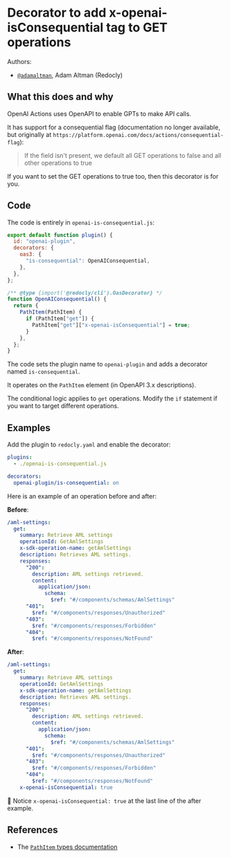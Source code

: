 # Decorator to add x-openai-isConsequential tag to GET operations

Authors:

- [`@adamaltman`](https://github.com/adamaltman), Adam Altman (Redocly)

## What this does and why

OpenAI Actions uses OpenAPI to enable GPTs to make API calls.

It has support for a consequential flag (documentation no longer available, but originally at `https://platform.openai.com/docs/actions/consequential-flag`):

> If the field isn't present, we default all GET operations to false and all other operations to true

If you want to set the GET operations to true too, then this decorator is for you.

## Code

The code is entirely in `openai-is-consequential.js`:

```javascript
export default function plugin() {
  id: "openai-plugin",
  decorators: {
    oas3: {
      "is-consequential": OpenAIConsequential,
    },
  },
};

/** @type {import('@redocly/cli').OasDecorator} */
function OpenAIConsequential() {
  return {
    PathItem(PathItem) {
      if (PathItem["get"]) {
        PathItem["get"]["x-openai-isConsequential"] = true;
      }
    },
  };
}
```

The code sets the plugin name to `openai-plugin` and adds a decorator named `is-consequential`.

It operates on the `PathItem` element (in OpenAPI 3.x descriptions).

The conditional logic applies to `get` operations. Modify the `if` statement if you want to target different operations.

## Examples

Add the plugin to `redocly.yaml` and enable the decorator:

```yaml
plugins:
  - ./openai-is-consequential.js

decorators:
  openai-plugin/is-consequential: on
```

Here is an example of an operation before and after:

**Before**:

```yaml
/aml-settings:
  get:
    summary: Retrieve AML settings
    operationId: GetAmlSettings
    x-sdk-operation-name: getAmlSettings
    description: Retrieves AML settings.
    responses:
      "200":
        description: AML settings retrieved.
        content:
          application/json:
            schema:
              $ref: "#/components/schemas/AmlSettings"
      "401":
        $ref: "#/components/responses/Unauthorized"
      "403":
        $ref: "#/components/responses/Forbidden"
      "404":
        $ref: "#/components/responses/NotFound"
```

**After**:

```yaml
/aml-settings:
  get:
    summary: Retrieve AML settings
    operationId: GetAmlSettings
    x-sdk-operation-name: getAmlSettings
    description: Retrieves AML settings.
    responses:
      "200":
        description: AML settings retrieved.
        content:
          application/json:
            schema:
              $ref: "#/components/schemas/AmlSettings"
      "401":
        $ref: "#/components/responses/Unauthorized"
      "403":
        $ref: "#/components/responses/Forbidden"
      "404":
        $ref: "#/components/responses/NotFound"
    x-openai-isConsequential: true
```

🎉 Notice `x-openai-isConsequential: true` at the last line of the after example.

## References

- The [`PathItem` types documentation](https://redocly.com/docs/openapi-visual-reference/path-item/#types)
